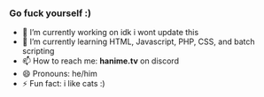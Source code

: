 ### Go fuck yourself :)


- 🔭 I’m currently working on idk i wont update this
- 🌱 I’m currently learning HTML, Javascript, PHP, CSS, and batch scripting
- 📫 How to reach me: ____hanime.tv____ on discord
- 😄 Pronouns: he/him
- ⚡ Fun fact: i like cats :)

